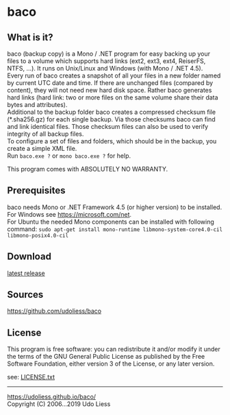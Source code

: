 baco
====

What is it?
-----------
baco (backup copy) is a Mono / .NET program for easy backing up your files to a
volume which supports hard links (ext2, ext3, ext4, ReiserFS, NTFS, ...).
It runs on Unix/Linux and Windows (with Mono / .NET 4.5).  
Every run of baco creates a snapshot of all your files in a new folder named by
current UTC date and time. If there are unchanged files (compared by content),
they will not need new hard disk space. Rather baco generates hard links
(hard link: two or more files on the same volume share their data bytes and
attributes).  
Additional to the backup folder baco creates a compressed checksum file
(*.sha256.gz) for each single backup. Via those checksums baco can find and
link identical files. Those checksum files can also be used to verify integrity
of all backup files.  
To configure a set of files and folders, which should be in the backup, you
create a simple XML file.  
Run `baco.exe ?` or `mono baco.exe ?` for help.

This program comes with ABSOLUTELY NO WARRANTY.

Prerequisites
-------------
baco needs Mono or .NET Framework 4.5 (or higher version) to be installed.  
For Windows see <https://microsoft.com/net>.  
For Ubuntu the needed Mono components can be installed with following command:
`sudo apt-get install mono-runtime libmono-system-core4.0-cil libmono-posix4.0-cil`

Download
--------
[latest release](https://github.com/udoliess/baco/releases/latest)

Sources
-------
<https://github.com/udoliess/baco>

License
-------
This program is free software: you can redistribute it and/or modify it under
the terms of the GNU General Public License as published by the Free Software
Foundation, either version 3 of the License, or any later version.

see: [LICENSE.txt](https://udoliess.github.io/baco/LICENSE.txt)

---
<https://udoliess.github.io/baco/>  
Copyright (C) 2006...2019 Udo Liess

